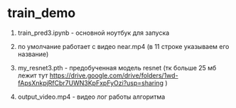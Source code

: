 # train_demo

1) train_pred3.ipynb - основной ноутбук для запуска 

2) по умолчание работает с видео near.mp4 (в 11 строке указываем его название)

3) my_resnet3.pth - предобученная модель resnet (тк больше 25 мб лежит тут https://drive.google.com/drive/folders/1wd-fApsXnkpjRfCbr7UWN3KpFxpFyOzi?usp=sharing )

4) output_video.mp4 - видео лог работы алгоритма
